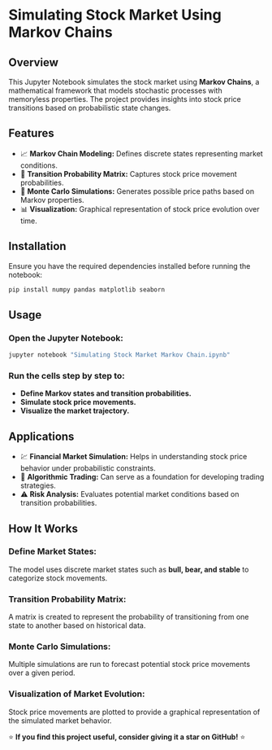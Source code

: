# Simulating Stock Market Using Markov Chains

## Overview
This Jupyter Notebook simulates the stock market using **Markov Chains**, a mathematical framework that models stochastic processes with memoryless properties. The project provides insights into stock price transitions based on probabilistic state changes.

## Features
- 📈 **Markov Chain Modeling:** Defines discrete states representing market conditions.
- 🔄 **Transition Probability Matrix:** Captures stock price movement probabilities.
- 🎲 **Monte Carlo Simulations:** Generates possible price paths based on Markov properties.
- 📊 **Visualization:** Graphical representation of stock price evolution over time.

## Installation
Ensure you have the required dependencies installed before running the notebook:

```bash
pip install numpy pandas matplotlib seaborn
```

## Usage

### Open the Jupyter Notebook:
```bash
jupyter notebook "Simulating Stock Market Markov Chain.ipynb"
```

### Run the cells step by step to:
- **Define Markov states and transition probabilities.**
- **Simulate stock price movements.**
- **Visualize the market trajectory.**

## Applications
- 💹 **Financial Market Simulation:** Helps in understanding stock price behavior under probabilistic constraints.
- 🤖 **Algorithmic Trading:** Can serve as a foundation for developing trading strategies.
- ⚠️ **Risk Analysis:** Evaluates potential market conditions based on transition probabilities.

## How It Works

### Define Market States:
The model uses discrete market states such as **bull, bear, and stable** to categorize stock movements.

### Transition Probability Matrix:
A matrix is created to represent the probability of transitioning from one state to another based on historical data.

### Monte Carlo Simulations:
Multiple simulations are run to forecast potential stock price movements over a given period.

### Visualization of Market Evolution:
Stock price movements are plotted to provide a graphical representation of the simulated market behavior.


⭐ **If you find this project useful, consider giving it a star on GitHub!** ⭐
